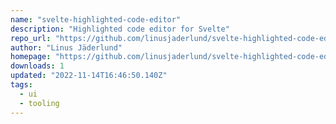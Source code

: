 ```yaml
---
name: "svelte-highlighted-code-editor"
description: "Highlighted code editor for Svelte"
repo_url: "https://github.com/linusjaderlund/svelte-highlighted-code-editor"
author: "Linus Jäderlund"
homepage: "https://github.com/linusjaderlund/svelte-highlighted-code-editor#readme"
downloads: 1
updated: "2022-11-14T16:46:50.140Z"
tags: 
  - ui
  - tooling
---
```

